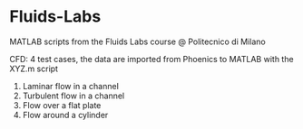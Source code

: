 # Fluids-Labs
MATLAB scripts from the Fluids Labs course @ Politecnico di Milano

CFD: 4 test cases, the data are imported from Phoenics to MATLAB with the XYZ.m script
1) Laminar flow in a channel
2) Turbulent flow in a channel
3) Flow over a flat plate
4) Flow around a cylinder
